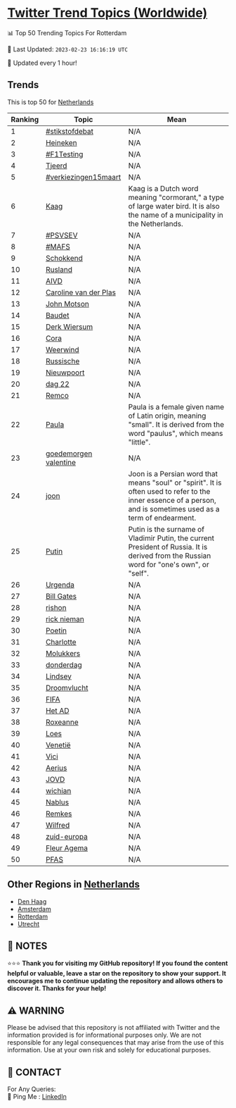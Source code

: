 [Twitter Trend Topics (Worldwide)](https://github.com/ErcinDedeoglu/Twitter-Trend-Topics)
==========


📊 Top 50 Trending Topics For Rotterdam

📆 Last Updated: `2023-02-23 16:16:19 UTC`

🔧 Updated every 1 hour!


## Trends

This is top 50 for [Netherlands](</Netherlands>)

| Ranking | Topic | Mean |
| ------- | ------------ | ------------ |
| 1 | [#stikstofdebat](http://twitter.com/search?q=%23stikstofdebat) | N/A |
| 2 | [Heineken](http://twitter.com/search?q=Heineken) | N/A |
| 3 | [#F1Testing](http://twitter.com/search?q=%23F1Testing) | N/A |
| 4 | [Tjeerd](http://twitter.com/search?q=Tjeerd) | N/A |
| 5 | [#verkiezingen15maart](http://twitter.com/search?q=%23verkiezingen15maart) | N/A |
| 6 | [Kaag](http://twitter.com/search?q=Kaag) | Kaag is a Dutch word meaning "cormorant," a type of large water bird. It is also the name of a municipality in the Netherlands. |
| 7 | [#PSVSEV](http://twitter.com/search?q=%23PSVSEV) | N/A |
| 8 | [#MAFS](http://twitter.com/search?q=%23MAFS) | N/A |
| 9 | [Schokkend](http://twitter.com/search?q=Schokkend) | N/A |
| 10 | [Rusland](http://twitter.com/search?q=Rusland) | N/A |
| 11 | [AIVD](http://twitter.com/search?q=AIVD) | N/A |
| 12 | [Caroline van der Plas](http://twitter.com/search?q=Caroline+van+der+Plas) | N/A |
| 13 | [John Motson](http://twitter.com/search?q=John+Motson) | N/A |
| 14 | [Baudet](http://twitter.com/search?q=Baudet) | N/A |
| 15 | [Derk Wiersum](http://twitter.com/search?q=Derk+Wiersum) | N/A |
| 16 | [Cora](http://twitter.com/search?q=Cora) | N/A |
| 17 | [Weerwind](http://twitter.com/search?q=Weerwind) | N/A |
| 18 | [Russische](http://twitter.com/search?q=Russische) | N/A |
| 19 | [Nieuwpoort](http://twitter.com/search?q=Nieuwpoort) | N/A |
| 20 | [dag 22](http://twitter.com/search?q=dag+22) | N/A |
| 21 | [Remco](http://twitter.com/search?q=Remco) | N/A |
| 22 | [Paula](http://twitter.com/search?q=Paula) | Paula is a female given name of Latin origin, meaning "small". It is derived from the word "paulus", which means "little". |
| 23 | [goedemorgen valentine](http://twitter.com/search?q=goedemorgen+valentine) | N/A |
| 24 | [joon](http://twitter.com/search?q=joon) | Joon is a Persian word that means "soul" or "spirit". It is often used to refer to the inner essence of a person, and is sometimes used as a term of endearment. |
| 25 | [Putin](http://twitter.com/search?q=Putin) | Putin is the surname of Vladimir Putin, the current President of Russia. It is derived from the Russian word for "one's own", or "self". |
| 26 | [Urgenda](http://twitter.com/search?q=Urgenda) | N/A |
| 27 | [Bill Gates](http://twitter.com/search?q=Bill+Gates) | N/A |
| 28 | [rishon](http://twitter.com/search?q=rishon) | N/A |
| 29 | [rick nieman](http://twitter.com/search?q=rick+nieman) | N/A |
| 30 | [Poetin](http://twitter.com/search?q=Poetin) | N/A |
| 31 | [Charlotte](http://twitter.com/search?q=Charlotte) | N/A |
| 32 | [Molukkers](http://twitter.com/search?q=Molukkers) | N/A |
| 33 | [donderdag](http://twitter.com/search?q=donderdag) | N/A |
| 34 | [Lindsey](http://twitter.com/search?q=Lindsey) | N/A |
| 35 | [Droomvlucht](http://twitter.com/search?q=Droomvlucht) | N/A |
| 36 | [FIFA](http://twitter.com/search?q=FIFA) | N/A |
| 37 | [Het AD](http://twitter.com/search?q=Het+AD) | N/A |
| 38 | [Roxeanne](http://twitter.com/search?q=Roxeanne) | N/A |
| 39 | [Loes](http://twitter.com/search?q=Loes) | N/A |
| 40 | [Venetië](http://twitter.com/search?q=Veneti%c3%ab) | N/A |
| 41 | [Vici](http://twitter.com/search?q=Vici) | N/A |
| 42 | [Aerius](http://twitter.com/search?q=Aerius) | N/A |
| 43 | [JOVD](http://twitter.com/search?q=JOVD) | N/A |
| 44 | [wichian](http://twitter.com/search?q=wichian) | N/A |
| 45 | [Nablus](http://twitter.com/search?q=Nablus) | N/A |
| 46 | [Remkes](http://twitter.com/search?q=Remkes) | N/A |
| 47 | [Wilfred](http://twitter.com/search?q=Wilfred) | N/A |
| 48 | [zuid-europa](http://twitter.com/search?q=zuid-europa) | N/A |
| 49 | [Fleur Agema](http://twitter.com/search?q=Fleur+Agema) | N/A |
| 50 | [PFAS](http://twitter.com/search?q=PFAS) | N/A |



## Other Regions in [Netherlands](</Netherlands>)

* [Den Haag](</Netherlands/Den Haag.md>)
* [Amsterdam](</Netherlands/Amsterdam.md>)
* [Rotterdam](</Netherlands/Rotterdam.md>)
* [Utrecht](</Netherlands/Utrecht.md>)



## 📝 NOTES

⭐⭐⭐ **Thank you for visiting my GitHub repository! If you found the content helpful or valuable, leave a star on the repository to show your support. It encourages me to continue updating the repository and allows others to discover it. Thanks for your help!**


## ⚠️ WARNING

Please be advised that this repository is not affiliated with Twitter and the information provided is for informational purposes only. We are not responsible for any legal consequences that may arise from the use of this information. Use at your own risk and solely for educational purposes.


## 📨 CONTACT

 For Any Queries:  
            🏓 Ping Me : [LinkedIn](https://www.linkedin.com/in/ercindedeoglu/)
